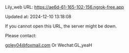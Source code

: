 Lily_web URL: https://ae6d-61-165-102-156.ngrok-free.app

Updated at: 2024-12-10 13:18:08

If you cannot open this URL, the server might be down.

Please contact: 

goley04@foxmail.com Or Wechat:GL_yeaH